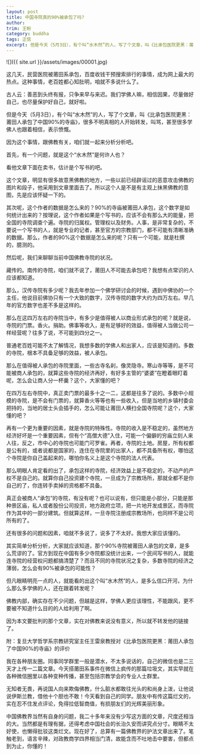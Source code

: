 ```yaml
---
layout: post
title: 中国寺院真的90%被承包了吗?
author:
trim: 王盼
category: buddha
tags: 正信
excerpt: 但是今天（5月3日），有个叫“水木然”的人，写了个文章，叫《比承包医院更黑：莆田人承包了中国90%的寺庙》，很多不明真相的人开始转发，叫骂，甚至很多学佛人也跟着相信，表示愤慨。
---
```


![]({{ site.url }}/assets/images/00001.jpg)

这几天，民营医院被莆田系承包，百度收钱干预搜索排行的事情，成为网上最大的热点。这种事情，老百姓都心知肚明，咱就不多说什么了。

古人云：善恶到头终有报，只争来早与来迟。我们学佛人嘛，相信因果，尽量做好自己，也尽量保护好自己，就好啦。

但是今天（5月3日），有个叫“水木然”的人，写了个文章，叫《比承包医院更黑：莆田人承包了中国90%的寺庙》，很多不明真相的人开始转发，叫骂，甚至很多学佛人也跟着相信，表示愤慨。

因为这个事情，跟佛教有关，咱们就一起来分析分析吧。

首先，有一个问题，就是这个“水木然”是何许人也？

看他文章下面在卖书，估计是个写书的吧。

这个文章，明显有很多故意黑佛教的地方，一些以前已经辟谣过的恶意攻击佛教的图片和段子，他采用到文章里面去了。所以这个人是不是有主观上抹黑佛教的意图，先是应该怀疑一下的。

其次呢，这个作者的数据是怎么来的？90%的寺庙被莆田人承包，这个数字是如何统计出来的？按理说，这个作者如果是个写书的，应该不会有那么大的能量，把全国的寺院调查个遍。寺院的归属权。管理权以及财务。人事，是非常复杂的，不要说一个写书的人，就是专业的记者，甚至官方的宗教部门，都不可能有清晰准确的数据。那么，作者的90%这个数据是怎么来的呢？只有一个可能，就是杜撰的，臆测的。

然后呢，我们来聊聊当前中国佛教寺院的状况。

藏传的。南传的寺院，咱们就不说了，莆田人不可能去承包吧？我想有点常识的人应该都知道。

那么，汉传寺院有多少呢？我去年参加一个佛学研讨会的时候，遇到中佛协的一个主任，他说目前佛协只有一个大致的数字，汉传寺院的数字大约为四万左右。早几年的官方数字也差不多是这样的。

那么在这四万左右的寺院当中，有多少是值得被人以商业形式承包的呢？就是说，寺院的门票。香火。捐助。佛事等收入，是有足够好的效益，值得被人当做公司一样经营呢？往多了说，不可能到四分之一。

普通老百姓可能不太了解情况，我想多数的学佛人和出家人，应该是知道的。多数的寺院，根本不具备足够的效益，被人承包。

那么在值得被人承包的寺院里面，一些古寺名刹，像灵隐寺。寒山寺等等，是不可能被商人承包的，就算这些寺院的经济再好，有好多主管的“婆婆”在瞪着眼盯着呢，怎么会让商人分一杯羹？这个，大家懂的吧？

在四万左右寺院中，真正卖门票的最多十之一二，这都是往多了说的。多数中小规模的寺院，是不会有门票的，就算香火等等也有一些收入，但是当地的乡镇村委会把持的，当地的居士头会插手的，怎么可能让莆田人横扫全国寺院呢？这个，大家懂的吧？

再有一个更为重要的因素，就是寺院的特殊性。寺院的收入是不稳定的，虽然地方经济好坏是一个重要因素，但有个“高僧大德”入住，可能一个偏僻的穷庙立刻人来人往，反之，市中心的寺院也可能门可罗雀。再者，寺院的土地。房屋，所有权都是公有的，或者说都是国家的，连住在寺院里的出家人，都不具备所有权，哪怕这个寺院是你自己盖起来的，哪怕你名义上是这个寺院的法人代表。

那么明眼人肯定看的出了，承包这样的寺院，经济效益上是不稳定的，不动产的产权不是自己的。就算你自己投资建个寺院，一旦成为了宗教场所，那就全都不是你自己的了，你连转手卖掉的资格都不具备。

真正会被商人“承包”的寺院，有没有呢？也可以说有，但只能是小部分，只能是那种景区庙，私人或者股份公司投资，地方政府立项，把一片地开发成景区，而寺院作为其中的一部分建筑。但就算这样，一旦寺院注册成宗教场所，也同样不是公司所有的了。

还有很多的问题和因素，咱就不多说了，说多了不太好。我想大家应该懂的。

其实简单分析分析，大家就应该知道，那个90%寺院被莆田人承包的文章，是多么荒谬的了。官方到现在中国有多少寺院都没统计出来，一个民间写书的人，就能连寺院的经营权问题都搞清楚了？而且不同的寺院状况之复杂，多数寺院的经济之薄弱，怎么会有90%被承包的可能性？

但凡眼睛明亮一点的人，就能看的出这个叫“水木然”的人，是多么信口开河，为什么那么多学佛的人，还在跟着转发呢？

佛教内部，确实存在不少问题，但越是这样，学佛人更应该理性，不能跟风，更不要被不知道什么目的的人给利用了啊。

因为本文要批判的那个文章，实在对佛教来说没有意义，所以就不转发他的链接了。

附：复旦大学哲学系宗教研究室主任王雷泉教授对《比承包医院更黑：莆田人承包了中国90%的寺庙》的评价

我在各种朋友圈。同事同学群里一般是潜水，不太多说话的，自己的微信也是二三天才上传一二篇文章。今天搭莆田系事件在微信上疯传的那篇垃圾文，其实早就在各种微信圈里以各种变种传播，甚至包括宗教学会的专业人士群里。

无知者无畏，再说国人向来欺侮佛教，什么脏水都敢往光头的和尚身上泼，让他说说伊斯兰教，借他十个胆也不敢！今天看到自己的同学。朋友中有传这篇烂文的，实在忍不住发点评论，免得拉低智商值，有损朋友们的光辉美丽形象。

中国佛教界当然有自身的问题，我二十多年来没有少写这方面的文章，尺度还相当的大。当然都是有理有据，还得考虑中国社会的长治久安而讲究点分寸。眼睛不太好使，也懒得批驳这类烂文。现在好了，总算有一篇佛教界的护法文章出来了。笔触老到，语言辛辣，对政教商学四界相当门清，故能含而不吐地击中要害，但都点到为止，你懂的！
